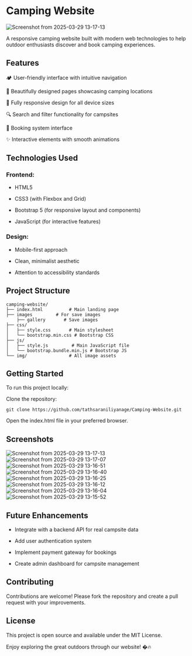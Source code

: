 # Camping Website

![Screenshot from 2025-03-29 13-17-13](https://github.com/user-attachments/assets/946f42a9-25bd-4183-9133-0cf73a3f4eea)

A responsive camping website built with modern web technologies to help outdoor enthusiasts discover and book camping experiences.

## Features
🏕️ User-friendly interface with intuitive navigation

🌄 Beautifully designed pages showcasing camping locations

📱 Fully responsive design for all device sizes

🔍 Search and filter functionality for campsites

📅 Booking system interface

✨ Interactive elements with smooth animations


## Technologies Used

### Frontend:

- HTML5

- CSS3 (with Flexbox and Grid)

- Bootstrap 5 (for responsive layout and components)

- JavaScript (for interactive features)


### Design:

- Mobile-first approach

- Clean, minimalist aesthetic

- Attention to accessibility standards



## Project Structure

```
camping-website/
├── index.html          # Main landing page
├── images         # For save images
    ├── gallery       # Save images
├── css/
│   ├── style.css       # Main stylesheet
│   └── bootstrap.min.css # Bootstrap CSS
├── js/
│   ├── style.js         # Main JavaScript file
│   └── bootstrap.bundle.min.js # Bootstrap JS
└── img/                # All image assets
```


## Getting Started

To run this project locally:

Clone the repository:

```
git clone https://github.com/tathsaraniliyanage/Camping-Website.git
```
Open the index.html file in your preferred browser.



## Screenshots

![Screenshot from 2025-03-29 13-17-13](https://github.com/user-attachments/assets/946f42a9-25bd-4183-9133-0cf73a3f4eea)
![Screenshot from 2025-03-29 13-17-07](https://github.com/user-attachments/assets/011f3548-c58b-4561-afb3-ac12843bf965)
![Screenshot from 2025-03-29 13-16-51](https://github.com/user-attachments/assets/97aa18bd-94c5-4b1f-936f-98064cc604d2)
![Screenshot from 2025-03-29 13-16-40](https://github.com/user-attachments/assets/29d5533e-2ec2-4704-b769-e5c93290078f)
![Screenshot from 2025-03-29 13-16-25](https://github.com/user-attachments/assets/11baa498-e64b-4e5c-87d5-6af3cafdb42a)
![Screenshot from 2025-03-29 13-16-12](https://github.com/user-attachments/assets/aaecf8d6-db5d-42d6-ab8d-8eec78737c9f)
![Screenshot from 2025-03-29 13-16-04](https://github.com/user-attachments/assets/70421db2-2120-489f-96e7-7b2e0845ede4)
![Screenshot from 2025-03-29 13-15-52](https://github.com/user-attachments/assets/463fb389-fd77-46da-a610-e56368c568f3)



## Future Enhancements

- Integrate with a backend API for real campsite data

- Add user authentication system

- Implement payment gateway for bookings

- Create admin dashboard for campsite management


## Contributing
Contributions are welcome! Please fork the repository and create a pull request with your improvements.


## License
This project is open source and available under the MIT License.


Enjoy exploring the great outdoors through our website! �🔥

